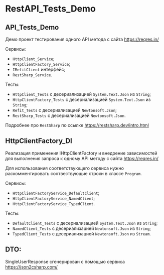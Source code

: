 # RestAPI_Tests_Demo

## API_Tests_Demo
Демо проект тестирования одного API метода с сайта https://reqres.in/

Сервисы:
- `HttpClient_Service`;
- `HttpClientFactory_Service`;
- `IRefitClient` интерфейс;
- `RestSharp_Service`.

Тесты:
- `HttpClient_Tests` с десериализацией `System.Text.Json` из `String`;
- `HttpClientFactory_Tests` с десериализацией `System.Text.Json` из `String`;
- `Refit_Tests` с десериализацией `Newtonsoft.Json`;
- `RestSharp_Tests` с десериализацией `Newtonsoft.Json`.

Подробнее про `RestSharp` по ссылке https://restsharp.dev/intro.html

## HttpClientFactory_DI
Реализация применения IHttpClientFactory и внедрение зависимостей для выполнения запроса к одному API методу с сайта https://reqres.in/

Для использования соответствующего сервиса нужно раскомментировать соотвествующие строки в классе `Program`.

Сервисы:
- `HttpClientFactoryService_DefaultClient`;
- `HttpClientFactoryService_NamedClient`;
- `HttpClientFactoryService_TypedClient`.

Тесты:
- `DefaultClient_Tests` с десериализацией `System.Text.Json` из `String`;
- `NamedClient_Tests` с десериализацией `Newtonsoft.Json` из `String`;
- `TypedClient_Tests` с десериализацией `Newtonsoft.Json` из `Stream`.

## DTO:
SingleUserResponse сгенерирован с помощью сервиса https://json2csharp.com/